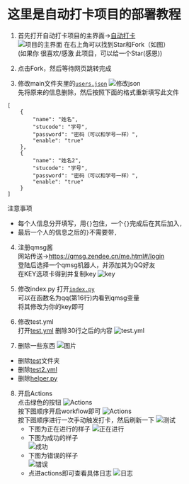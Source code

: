 # 这里是自动打卡项目的部署教程

1. 首先打开自动打卡项目的主界面->[自动打卡](https://github.com/xsk666/autopost)  
   ![项目的主界面](img/1.png)
   在右上角可以找到Star和Fork（如图）  
   (如果你 很喜欢/感激 此项目，可以给一个Star(感恩))

2. 点击Fork，然后等待网页跳转完成
3. 修改main文件夹里的[`users.json`](/main/users.json)
   ![修改json](img/2.png)  
   先将原来的信息删除，然后按照下面的格式重新填写此文件

```
[
    {
        "name": "姓名",
        "stucode": "学号",
        "password": "密码（可以和学号一样）",
        "enable": "true"
    },
    {
        "name": "姓名2",
        "stucode": "学号",
        "password": "密码（可以和学号一样）",
        "enable": "true"
    }
]
```

注意事项

* 每个人信息分开填写，用`{}`包住，一个`{}`完成后在其后加入`,`
* 最后一个人的信息之后的`}`不需要带`,`

4. 注册qmsg酱  
   网站传送->https://qmsg.zendee.cn/me.html#/login  
   登陆后选择一个qmsg机器人，并添加其为QQ好友  
   在KEY选项卡得到并复制key
   ![key](img/3.png)

5. 修改index.py 打开[`index.py`](/main/index.py)   
   可以在函数名为qq(第16行)内看到qmsg变量  
   将其修改为你的key即可

6. 修改test.yml  
   打开[test.yml](/.github/workflows/test.yml)
   删除30行之后的内容
   ![test.yml](./img/4.png)


7. 删除一些东西
   ![图片](img/5.png)

* 删除[test](/test)文件夹
* 删除[test2.yml](/.github/workflows/test2.yml)
* 删除[helper.py](/main/helper.py)

8. 开启Actions  
   点击绿色的按钮
   ![Actions](./img/6.png)  
   按下图顺序开启workflow即可
   ![Actions](./img/7.png)  
   按下图顺序进行一次手动触发打卡，然后刷新一下
   ![测试](./img/8.png)
    * 下图为正在进行的样子
      ![正在进行](./img/9.png)
    * 下图为成功的样子  
      ![成功](./img/10.png)
    * 下图为错误的样子  
      ![错误](./img/11.png)
    * 点进actions即可查看具体日志
      ![日志](./img/12.png)